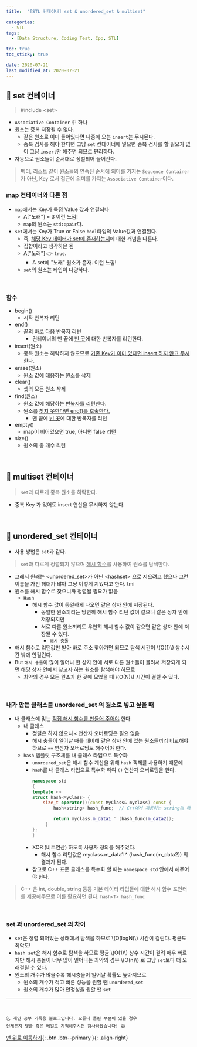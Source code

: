 ```yaml
---
title:  "[STL 컨테이너] set & unordered_set & multiset" 

categories:
  - STL
tags:
  - [Data Structure, Coding Test, Cpp, STL]

toc: true
toc_sticky: true

date: 2020-07-21
last_modified_at: 2020-07-21 
---
```


## 🔔 set 컨테이너

> #include \<set>

- `Associative Container` 中 하나
- 원소는 중복 저장될 수 없다.
  - 같은 원소로 이미 들어있다면 나중에 오는 `insert`는 무시된다.
  - 중복 검사를 해야 한다면 그냥 `set` 컨테이너에 넣으면 중복 검사를 할 필요가 없이 그냥 `insert`만 해주면 되므로 편리하다.
- 자동으로 원소들이 순서대로 정렬되어 들어간다. 

> 벡터, 리스트 같이 원소들의 연속된 순서에 의미를 가지는 `Sequence Container` 가 아닌, Key 로서 접근에 의미를 가지는 `Associative Container`이다.

### map 컨테이너와 다른 점

- `map`에서는 Key가 특정 Value 값과 연결되나
  - A["노래"] = 3  이런 느낌!
  - `map`의 원소는 `std::pair`다.
- `set`에서는 Key가 True or False `bool`타입의 Value값과 연결된다.
  - 즉, <u>해당 Key 데이터가 set에 존재하는지</u>에 대한 개념을 다룬다.
  - 집합이라고 생각하믄 됨 
  - A["노래"] 👉 `true`. 
    - A set에 "노래" 원소가 존재. 이런 느낌!
  - `set`의 원소는 타입이 다양하다.

<br>

### 함수

- begin()
  - 시작 반복자 리턴
- end()
  - 끝의 바로 다음 반복자 리턴
    - 컨테이너의 맨 끝에 <u>빈 곳</u>에 대한 반복자를 리턴한다.
- insert(원소)
  - 중복 원소는 허락하지 않으므로 <u>기존 Key가 이미 있다면 insert 하지 않고 무시한다.</u>
- erase(원소)
  - 원소 값에 대응하는 원소를 삭제
- clear()
  - 셋의 모든 원소 삭제
- find(원소)
  - 원소 값에 해당하는 <u>반복자를 리턴</u>한다.
  - 원소를 <u>찾지 못한다면 end()를 호출한다.</u>
    -  맨 끝에 <u>빈 곳</u>에 대한 반복자를 리턴
- empty()
  - map이 비어있으면 true, 아니면 false 리턴 
- size()
  - 원소의 총 개수 리턴

<br>

## 🔔 multiset 컨테이너

> `set`과 다르게 중복 원소를 허락한다.

- 중복 Key 가 있어도 insert 연산을 무시하지 않는다.


<br>

## 🔔 unordered_set 컨테이너

- 사용 방법은 `set`과 같다.

> `set`과 다르게 정렬되지 않으며 <u>해시 함수</u>를 사용하여 원소를 탐색한다.

- 그래서 원래는 \<unordered_set>가 아닌 \<hashset> 으로 지으려고 했으나 그런 이름을 가진 헤더가 많아 그냥 이렇게 지었다고 한다. tmi
- 원소를 해시 함수로 찾으니까 정렬될 필요가 없음
  - `Hash`
    - 해시 함수 값이 동일하게 나오면 같은 상자 안에 저장된다.
      - 동일한 원소끼리는 당연히 해시 함수 리턴 값이 같으니 같은 상자 안에 저장되지만
      - 서로 다른 원소끼리도 우연히 해시 함수 값이 같으면 같은 상자 안에 저장될 수 있다.
        - `해시 충돌`
- 해시 함수로 리턴값만 받아 바로 주소 찾아가면 되므로 탐색 시간이 \\(O(1)\\) 상수시간 밖에 안걸린다.
- But `해시 충돌`이 많이 일어나 한 상자 안에 서로 다른 원소들이 몰려서 저장되게 되면 해당 상자 안에서 찾고자 하는 원소를 탐색해야 하므로
  - 최악의 경우 모든 원소가 한 곳에 모였을 때 \\(O(N)\\) 시간이 걸릴 수 있다.

<br>

### 내가 만든 클래스를 unordered_set 의 원소로 넣고 싶을 때

- 내 클래스에 맞는 <u>직접 해시 함수를 만들어 주어야</u> 한다.
  - 내 클래스
    - 정렬은 하지 않으니 `<` 연산자 오버로딩은 필요 없음
    - 해시 충돌이 일어날 때를 대비해 같은 상자 안에 있는 원소들끼리 비교해야 하므로 `==` 연산자 오버로딩도 해주어야 한다.
  - `hash` 템플릿 구조체를 내 클래스 타입으로 특수화
    - `unordered_set`은 해시 함수 계산을 위해 `hash` 객체를 사용하기 때문에
    - `hash`를 내 클래스 타입으로 특수화 하여 `()` 연산자 오버로딩을 한다.
      ```cpp
      namespace std 
      {
      template <>
      struct hash<MyClass> {
          size_t operator()(const MyClass& myclass) const {
              hash<string> hash_func;  // C++에서 제공하는 string의 해시 함수 포인터

              return myclass.m_data1 ^ (hash_func(m_data2));
           }
      };
      }
      ```
    - XOR (비트연산) 하도록 사용자 정의를 해주었다.
      - 해시 함수 리턴값은 myclass.m_data1 ^ (hash_func(m_data2)) 의 결과가 된다.
    - 참고로 C++ 표준 클래스를 특수화 할 때는 `namespace std` 안에서 해주어야 한다.

> C++ 은 int, double, string 등등 기본 데이터 타입들에 대한 해시 함수 포인터를 제공해주므로 이를 활요하면 된다. `hash<T> hash_func`

<br>

### set 과 unordered_set 의 차이 

- `set`은 정렬 되어있는 상태에서 탐색을 하므로 \\(O(logN)\\) 시간이 걸린다. 평균도 최악도!
- `hash set`은 해시 함수로 탐색을 하므로 평균 \\(O(1)\\) 상수 시간이 걸려 매우 빠르지만 해시 충돌이 너무 많이 일어나는 최악의 경우 \\(O(n)\\) 로 그냥 `set`보다 더 오래걸릴 수 있다.
- 원소의 개수가 많을수록 해시충돌이 일어날 확률도 높아지므로 
  - 원소의 개수가 적고 빠른 성능을 원할 땐 `unordered_set`
  - 원소의 개수가 많아 안정성을 원할 땐 `set`

***
<br>

    🌜 개인 공부 기록용 블로그입니다. 오류나 틀린 부분이 있을 경우 
    언제든지 댓글 혹은 메일로 지적해주시면 감사하겠습니다! 😄

[맨 위로 이동하기](#){: .btn .btn--primary }{: .align-right}

